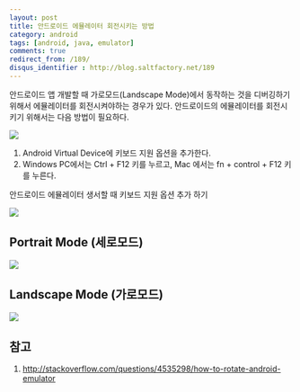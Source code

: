 ```yaml
---
layout: post
title: 안드로이드 에뮬레이터 회전시키는 방법
category: android
tags: [android, java, emulator]
comments: true
redirect_from: /189/
disqus_identifier : http://blog.saltfactory.net/189
---
```


안드로이드 앱 개발할 때 가로모드(Landscape Mode)에서 동작하는 것을 디버깅하기 위해서 에뮬레이터를 회전시켜야하는 경우가 있다. 안드로이드의 에뮬레이터를 회전시키기 위해서는 다음 방법이 필요하다.

<!--more-->

![](http://hbn-blog-assets.s3.ap-northeast-2.amazonaws.com/saltfactory/images/db83b473-1f2b-4feb-a429-9c396b7986ec)

1. Android Virtual Device에 키보드 지원 옵션을 추가한다.
2. Windows PC에서는 Ctrl + F12 키를 누르고, Mac 에서는 fn + control + F12 키를 누른다.

안드로이드 에뮬레이터 생서할 때 키보드 지원 옵션 추가 하기

![](http://hbn-blog-assets.s3.ap-northeast-2.amazonaws.com/saltfactory/images/185a05ed-5e39-4c45-a636-f7ffc2a20cb2)

## Portrait Mode (세로모드)

![](http://hbn-blog-assets.s3.ap-northeast-2.amazonaws.com/saltfactory/images/bee0321b-cdf0-4fe5-88f8-541900f45af1)

## Landscape Mode (가로모드)

![](http://hbn-blog-assets.s3.ap-northeast-2.amazonaws.com/saltfactory/images/c87c20c3-c38c-44b8-9fe5-e29d03d594a0)

## 참고

1. http://stackoverflow.com/questions/4535298/how-to-rotate-android-emulator


